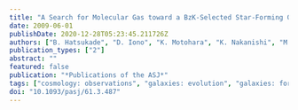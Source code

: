 ```yaml
---
title: "A Search for Molecular Gas toward a BzK-Selected Star-Forming Galaxy at z = 2.044"
date: 2009-06-01
publishDate: 2020-12-28T05:23:45.211726Z
authors: ["B. Hatsukade", "D. Iono", "K. Motohara", "K. Nakanishi", "M. Hayashi", "K. Shimasaku", "T. Nagao", "Y. Tamura", "M.~A. Malkan", "C. Ly", "K. Kohno"]
publication_types: ["2"]
abstract: ""
featured: false
publication: "*Publications of the ASJ*"
tags: ["cosmology: observations", "galaxies: evolution", "galaxies: formation", "galaxies: high-redshift", "galaxies: individual (SDF-26821)", "galaxies: ISM", "galaxies: starburst"]
doi: "10.1093/pasj/61.3.487"
---
```


